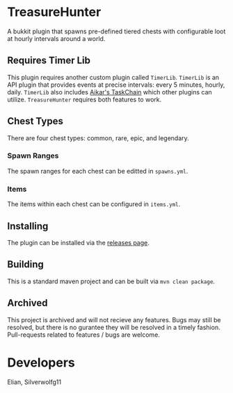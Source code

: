 # TreasureHunter
A bukkit plugin that spawns pre-defined tiered chests with configurable loot at hourly intervals around a world. 

## Requires Timer Lib 
This plugin requires another custom plugin called `TimerLib`. `TimerLib` is an API plugin that provides events at precise intervals: every 5 minutes, hourly, daily. `TimerLib` also includes [Aikar's TaskChain](https://github.com/aikar/TaskChain) which other plugins can utilize. `TreasureHunter` requires both features to work.

## Chest Types
There are four chest types: common, rare, epic, and legendary. 

### Spawn Ranges
The spawn ranges for each chest can be editted in `spawns.yml`. 

### Items
The items within each chest can be configured in `items.yml`.

## Installing
The plugin can be installed via the [releases page](https://github.com/UrbanMC-Devs/TreasureHunter/releases/latest).

## Building
This is a standard maven project and can be built via `mvn clean package`. 

## Archived
This project is archived and will not recieve any features. Bugs may still be resolved, but there is no gurantee they will be resolved in a timely fashion. Pull-requests related to features / bugs are welcome.

# Developers
Elian, Silverwolfg11
